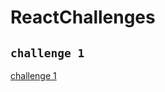 # ReactChallenges
## `challenge 1`
[challenge 1](https://codesandbox.io/p/sandbox/reactchallenges-usestate2-forked-yy3l9s)
